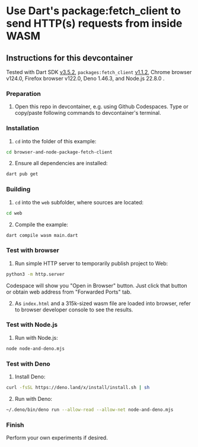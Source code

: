 # Use Dart's package:fetch_client to send HTTP(s) requests from inside WASM

## Instructions for this devcontainer

Tested with Dart SDK [v3.5.2](https://github.com/dart-lang/sdk/releases/tag/3.5.2), 
`packages:fetch_client` [v1.1.2](https://pub.dev/packages/fetch_client/versions/1.1.2),
Chrome browser v124.0, Firefox browser v122.0, Deno 1.46.3, and Node.js 22.8.0 .

### Preparation

1. Open this repo in devcontainer, e.g. using Github Codespaces.
   Type or copy/paste following commands to devcontainer's terminal.

### Installation

1. `cd` into the folder of this example:

```sh
cd browser-and-node-package-fetch-client
```

2. Ensure all dependencies are installed:

```sh
dart pub get
```

### Building

1. `cd` into the `web` subfolder, where sources are located:

```sh
cd web
```

2. Compile the example:

```sh
dart compile wasm main.dart
```

### Test with browser

1. Run simple HTTP server to temporarily publish project to Web:

```sh
python3 -m http.server
```

Codespace will show you "Open in Browser" button. Just click that button or
obtain web address from "Forwarded Ports" tab.

2. As `index.html` and a 315k-sized wasm file are loaded into browser, refer to browser developer console
   to see the results.

### Test with Node.js

1. Run with Node.js:

```sh
node node-and-deno.mjs
```

### Test with Deno

1. Install Deno:

```sh
curl -fsSL https://deno.land/x/install/install.sh | sh
```

2. Run with Deno:

```sh
~/.deno/bin/deno run --allow-read --allow-net node-and-deno.mjs
```

### Finish

Perform your own experiments if desired.
